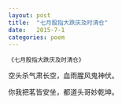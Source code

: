 ```yaml
---
layout: post
title:  "七月股指大跌庆及时清仓"
date:   2015-7-1
categories: poem
---
```

`《七月股指大跌庆及时清仓》`

空头杀气肃长空，血雨腥风鬼神伏。

你我把茗皆安坐，都道头哥妙乾坤。
